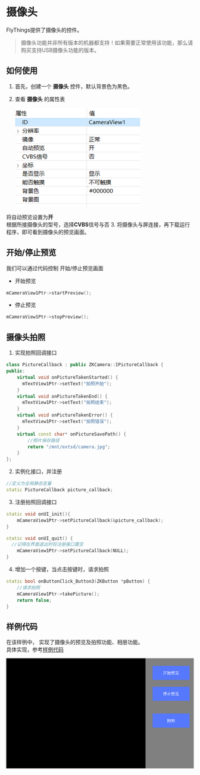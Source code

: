 # 摄像头
FlyThings提供了摄像头的控件。  

> 摄像头功能并非所有版本的机器都支持！如果需要正常使用该功能，那么请购买支持USB摄像头功能的版本。 

## 如何使用  
1. 首先，创建一个 **摄像头** 控件，默认背景色为黑色。
2. 查看 **摄像头** 的属性表  

   ![](assets/camera/properties.png)  

  将自动预览设置为**开**  
  根据所接摄像头的型号，选择**CVBS**信号与否
3. 将摄像头与屏连接，再下载运行程序，即可看到摄像头的预览画面。

## 开始/停止预览
我们可以通过代码控制 开始/停止预览画面
* 开始预览
```c++
mCameraView1Ptr->startPreview();
```
* 停止预览
```c++
mCameraView1Ptr->stopPreview();
```

## 摄像头拍照

1. 实现拍照回调接口
  ```c++
  class PictureCallback : public ZKCamera::IPictureCallback {
  public:
      virtual void onPictureTakenStarted() {
        mTextView1Ptr->setText("拍照开始");
      }
      virtual void onPictureTakenEnd() {
        mTextView1Ptr->setText("拍照结束");
      }
      virtual void onPictureTakenError() {
        mTextView1Ptr->setText("拍照错误");
      }
      virtual const char* onPictureSavePath() {
          //照片保存路径
          return "/mnt/extsd/camera.jpg";
      }
  };
  ```

2. 实例化接口，并注册 
  ```c++
  //定义为全局静态变量
  static PictureCallback picture_callback;
  ```

3. 注册拍照回调接口
  ```c++
  static void onUI_init(){
      mCameraView1Ptr->setPictureCallback(&picture_callback);
  }
  ```
  ```c++
  static void onUI_quit() {
    //记得在界面退出时将注册接口置空
      mCameraView1Ptr->setPictureCallback(NULL);
  }
  ```
4. 增加一个按键，当点击按键时，请求拍照
  ```c++
  static bool onButtonClick_Button3(ZKButton *pButton) {
	  //请求拍照
	  mCameraView1Ptr->takePicture();
      return false;
  }
  ```

## 样例代码
在该样例中， 实现了摄像头的预览及拍照功能、相册功能。   
具体实现，参考[样例代码](demo_download.md#demo_download)  

![](assets/camera/preview.png) 